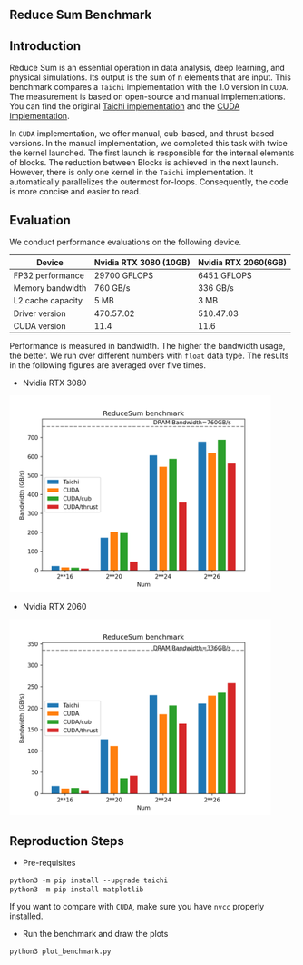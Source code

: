 ## Reduce Sum Benchmark

## Introduction

Reduce Sum is an essential operation in data analysis, deep learning, and physical simulations. Its output is the sum of n elements that are input. This benchmark compares a `Taichi` implementation with the 1.0 version in `CUDA`. The measurement is based on open-source and manual implementations. You can find the original [Taichi implementation](./src/taichi/reduce_sum.py) and the [CUDA implementation](./src/cuda).

In `CUDA` implementation, we offer manual, cub-based, and thrust-based versions. In the manual implementation, we completed this task with twice the kernel launched. The first launch is responsible for the internal elements of blocks. The reduction between Blocks is achieved in the next launch. However, there is only one kernel in the `Taichi` implementation. It automatically parallelizes the outermost for-loops. Consequently, the code is more concise and easier to read. 

## Evaluation

We conduct performance evaluations on the following device.

| Device            | Nvidia RTX 3080 (10GB) | Nvidia RTX 2060(6GB) |
| ----------------- | ---------------------- | -------------------- |
| FP32 performance  | 29700 GFLOPS           | 6451 GFLOPS          |
| Memory bandwidth  | 760 GB/s               | 336 GB/s             |
| L2 cache capacity | 5 MB                   | 3 MB                 |
| Driver version    | 470.57.02              | 510.47.03            |
| CUDA version      | 11.4                   | 11.6                 |

Performance is measured in bandwidth. The higher the bandwidth usage, the better. We run over different numbers with `float` data type. The results in the following figures are averaged over five times.

- Nvidia RTX 3080

<img src="./fig/compute_bench_3080.png" alt="3080" style="zoom:48%;" />

- Nvidia RTX 2060

<img src="./fig/compute_bench_2060.png" alt="2060" style="zoom:48%;" />

## Reproduction Steps

- Pre-requisites

```shell
python3 -m pip install --upgrade taichi
python3 -m pip install matplotlib
```

If you want to compare with `CUDA`, make sure you have `nvcc` properly installed.

- Run the benchmark and draw the plots

```shell
python3 plot_benchmark.py
```

